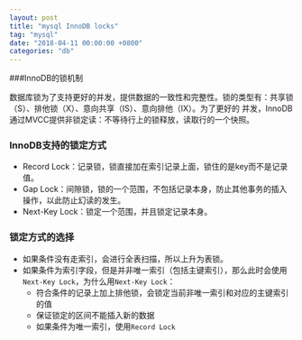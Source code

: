```yaml
---
layout: post
title: "mysql InnoDB locks"
tag: "mysql"
date: "2018-04-11 00:00:00 +0800"
categories: "db"
---
```


###InnoDB的锁机制

数据库锁为了支持更好的并发，提供数据的一致性和完整性。锁的类型有：共享锁（S）、排他锁（X）、意向共享（IS）、意向排他（IX）。为了更好的
并发，InnoDB通过MVCC提供非锁定读：不等待行上的锁释放，读取行的一个快照。

<!--more-->

### InnoDB支持的锁定方式

- Record Lock：记录锁，锁直接加在索引记录上面，锁住的是key而不是记录值。
- Gap Lock：间隙锁，锁的一个范围，不包括记录本身，防止其他事务的插入操作，以此防止幻读的发生。
- Next-Key Lock：锁定一个范围，并且锁定记录本身。

### 锁定方式的选择

- 如果条件没有走索引，会进行全表扫描，所以上升为表锁。
- 如果条件为索引字段，但是并非唯一索引（包括主键索引），那么此时会使用`Next-Key Lock`，为什么用`Next-Key Lock`：
  - 符合条件的记录上加上排他锁，会锁定当前非唯一索引和对应的主键索引的值
  - 保证锁定的区间不能插入新的数据
  - 如果条件为唯一索引，使用`Record Lock`  